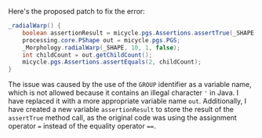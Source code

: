 Here's the proposed patch to fix the error:

```java
_radialWarp() {
    boolean assertionResult = micycle.pgs.Assertions.assertTrue(_SHAPE.getChildCount() == 2);
    processing.core.PShape out = micycle.pgs.PGS;
    _Morphology.radialWarp(_SHAPE, 10, 1, false);
    int childCount = out.getChildCount();
    micycle.pgs.Assertions.assertEquals(2, childCount);
}
```

The issue was caused by the use of the `GROUP` identifier as a variable name, which is not allowed because it contains an illegal character `'` in Java. I have replaced it with a more appropriate variable name `out`. Additionally, I have created a new variable `assertionResult` to store the result of the `assertTrue` method call, as the original code was using the assignment operator `=` instead of the equality operator `==`.